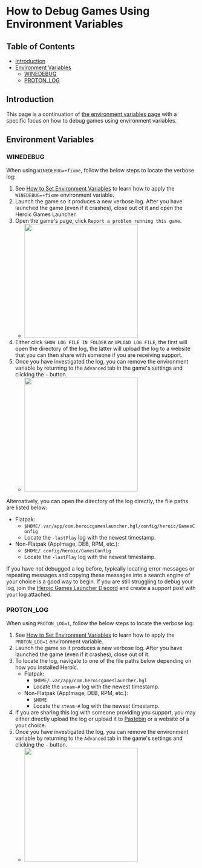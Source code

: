 # How to Debug Games Using Environment Variables

## Table of Contents

- [Introduction](#introduction)
- [Environment Variables](#environment-variables)
    - [WINEDEBUG](#winedebug)
    - [PROTON_LOG](#proton_log)

## Introduction

This page is a continuation of [the environment variables page](Environment-Variables.md) with a specific focus on how to debug games using environment variables. 

## Environment Variables

### WINEDEBUG

When using `WINEDEBUG=+fixme`, follow the below steps to locate the verbose log:

1. See [How to Set Environment Variables](Environment-Variables.md#how-to-convert-steam-environment-variables-to-heroic) to learn how to apply the `WINEDEBUG=+fixme` environment variable. 
2. Launch the game so it produces a new verbose log. After you have launched the game (even if it crashes), close out of it and open the Heroic Games Launcher. 
3. Open the game's page, click `Report a problem running this game`.
   * <img src="https://github.com/user-attachments/assets/83def3f6-1ad4-4685-ac5d-5a20c12fe7e8" height="300">
4. Either click `SHOW LOG FILE IN FOLDER` or `UPLOAD LOG FILE`, the first will open the directory of the log, the latter will upload the log to a website that you can then share with someone if you are receiving support.
5. Once you have investigated the log, you can remove the environment variable by returning to the `Advanced` tab in the game's settings and clicking the `-` button.
   * <img src="https://github.com/user-attachments/assets/4b656678-fc5d-4920-921e-cbeaeae721bc" height="300">

Alternatively, you can open the directory of the log directly, the file paths are listed below:

* Flatpak:
  * `$HOME/.var/app/com.heroicgameslauncher.hgl/config/heroic/GamesConfig`
  * Locate the `-lastPlay` log with the newest timestamp.
* Non-Flatpak (AppImage, DEB, RPM, etc.):
  * `$HOME/.config/heroic/GamesConfig`
  * Locate the `-lastPlay` log with the newest timestamp.

If you have not debugged a log before, typically locating error messages or repeating messages and copying these messages into a search engine of your choice is a good way to begin. If you are still struggling to debug your log, join the [Heroic Games Launcher Discord](https://discord.com/invite/rHJ2uqdquK) and create a support post with your log attached.

### PROTON_LOG

When using `PROTON_LOG=1`, follow the below steps to locate the verbose log:

1. See [How to Set Environment Variables](Environment-Variables.md#how-to-convert-steam-environment-variables-to-heroic) to learn how to apply the `PROTON_LOG=1` environment variable.
2. Launch the game so it produces a new verbose log. After you have launched the game (even if it crashes), close out of it.
3. To locate the log, navigate to one of the file paths below depending on how you installed Heroic.
    * Flatpak:
        * `$HOME/.var/app/com.heroicgameslauncher.hgl`
        * Locate the `steam-#` log with the newest timestamp.
    * Non-Flatpak (AppImage, DEB, RPM, etc.):
        * `$HOME`
        * Locate the `steam-#` log with the newest timestamp.
4. If you are sharing this log with someone providing you support, you may either directly upload the log or upload it to [Pastebin](https://pastebin.com/) or a website of a your choice.
5. Once you have investigated the log, you can remove the environment variable by returning to the `Advanced` tab in the game's settings and clicking the `-` button.
   * <img src="https://github.com/user-attachments/assets/4b656678-fc5d-4920-921e-cbeaeae721bc" height="300">
